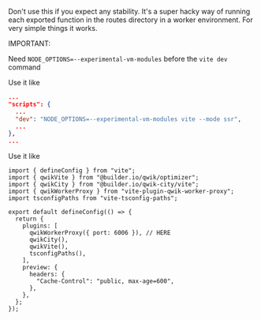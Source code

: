 Don't use this if you expect any stability. It's a super hacky way of running each exported function in the routes directory in a worker environment. For very simple things it works.

IMPORTANT:

Need `NODE_OPTIONS=--experimental-vm-modules` before the `vite dev` command

Use it like

```json
...
"scripts": {
  ...
  "dev": "NODE_OPTIONS=--experimental-vm-modules vite --mode ssr",
  ...
},
...
```

Use it like

```tsx
import { defineConfig } from "vite";
import { qwikVite } from "@builder.io/qwik/optimizer";
import { qwikCity } from "@builder.io/qwik-city/vite";
import { qwikWorkerProxy } from "vite-plugin-qwik-worker-proxy";
import tsconfigPaths from "vite-tsconfig-paths";

export default defineConfig(() => {
  return {
    plugins: [
      qwikWorkerProxy({ port: 6006 }), // HERE
      qwikCity(),
      qwikVite(),
      tsconfigPaths(),
    ],
    preview: {
      headers: {
        "Cache-Control": "public, max-age=600",
      },
    },
  };
});
```
